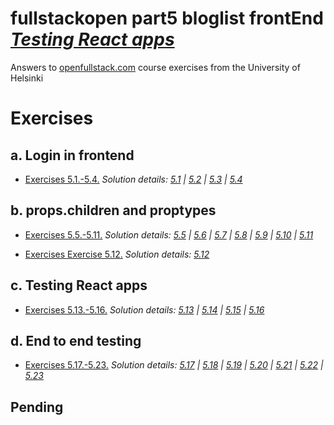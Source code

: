 # fullstackopen part5 bloglist frontEnd [_Testing React apps_](https://fullstackopen.com/en/part5)

Answers to [openfullstack.com](https://fullstackopen.com) course exercises from the University of Helsinki

# Exercises

## a. Login in frontend

- [Exercises 5.1.-5.4.](https://fullstackopen.com/en/part5/login_in_frontend#exercises-5-1-5-4)
  _Solution details: [5.1]() | [5.2]() | [5.3]() | [5.4]()_

## b. props.children and proptypes

- [Exercises 5.5.-5.11.](https://fullstackopen.com/en/part5/props_children_and_proptypes#exercises-5-5-5-11)
  _Solution details: [5.5]() | [5.6]() | [5.7]() | [5.8]() | [5.9]() | [5.10]() | [5.11]()_

- [Exercises Exercise 5.12.](https://fullstackopen.com/en/part5/props_children_and_proptypes#exercise-5-12)
  _Solution details: [5.12]()_

## c. Testing React apps

- [Exercises 5.13.-5.16.](https://fullstackopen.com/en/part5/testing_react_apps#exercises-5-13-5-16)
  _Solution details: [5.13]() | [5.14]() | [5.15]() | [5.16]()_

## d. End to end testing

- [Exercises 5.17.-5.23.](https://fullstackopen.com/en/part5/end_to_end_testing#exercises-5-17-5-23)
  _Solution details: [5.17]() | [5.18]() | [5.19]() | [5.20]() | [5.21]() | [5.22]() | [5.23]()_

## Pending
